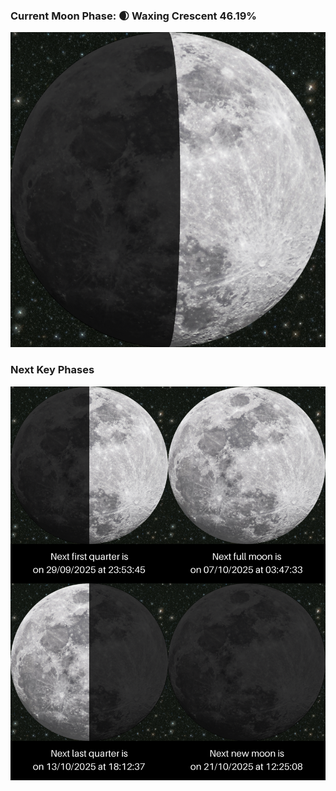 ### Current Moon Phase: 🌒 Waxing Crescent 46.19%
![Moon Phase](moonphase.png)
### Next Key Phases
![Gallery](gallery.png)